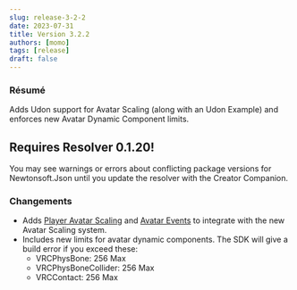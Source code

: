 ```yaml
---
slug: release-3-2-2
date: 2023-07-31
title: Version 3.2.2
authors: [momo]
tags: [release]
draft: false
---
```

### Résumé

Adds Udon support for Avatar Scaling (along with an Udon Example) and enforces new Avatar Dynamic Component limits.

## Requires Resolver 0.1.20!

You may see warnings or errors about conflicting package versions for Newtonsoft.Json until you update the resolver with the Creator Companion.

<!--truncate-->

### Changements
* Adds [Player Avatar Scaling](/worlds/udon/players/player-avatar-scaling) and [Avatar Events](/worlds/udon/avatar-events) to integrate with the new Avatar Scaling system.
* Includes new limits for avatar dynamic components. The SDK will give a build error if you exceed these:
  * VRCPhysBone: 256 Max
  * VRCPhysBoneCollider: 256 Max
  * VRCContact: 256 Max
